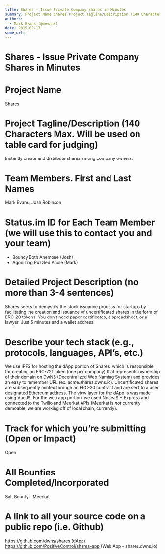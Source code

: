 ```yaml
---
title: Shares - Issue Private Company Shares in Minutes
summary: Project Name Shares Project Tagline/Description (140 Characters Max. Will be used on table card for judging) Instantly create and distribute shares among company owners. Team Members. First and Last Names Mark Evans; Josh Robinson Status.im ID for Each Team Member (we will use this to contact you and your team) Bouncy Both Anemone (Josh) Agonizing Puzzled Anole (Mark) Detailed Project Description (no more than 3-4 sentences) Shares seeks to demystify the stock issuance process for startups by fa
authors:
  - Mark Evans (@mevans)
date: 2019-02-17
some_url: 
---
```


# Shares - Issue Private Company Shares in Minutes

# Project Name
Shares

# Project Tagline/Description (140 Characters Max. Will be used on table card for judging)

Instantly create and distribute shares among company owners.

# Team Members. First and Last Names

Mark Evans; Josh Robinson

# Status.im ID for Each Team Member (we will use this to contact you and your team)

- Bouncy Both Anemone (Josh)
- Agonizing Puzzled Anole (Mark)

# Detailed Project Description (no more than 3-4 sentences)

Shares seeks to demystify the stock issuance process for startups by facilitating the creation and issuance of uncertificated shares in the form of ERC-20 tokens.  You don't need paper certificates, a spreadsheet, or a lawyer.  Just 5 minutes and a wallet address!

# Describe your tech stack (e.g., protocols, languages, API’s, etc.)

We use IPFS for hosting the dApp portion of Shares, which is responsible for creating an ERC-721 token (one per company) that represents ownership of their domain on DwNS (Decentralized Web Naming System) and provides an easy to remember URL (ex. acme.shares.dwns.io).  Uncertificated shares are subsequently minted through an ERC-20 contract and are sent to a user designated Ethereum address.  The view layer for the dApp is was made using VueJS. For the web app portion, we used NodeJS + Express and connected to the Twilio and Meerkat APIs (Meerkat is *not* currently demoable, we are working off of local chain, currently).

# Track for which you’re submitting (Open or Impact)

Open

# All Bounties Completed/Incorporated
Salt Bounty - Meerkat

# A link to all your source code on a public repo (i.e. Github)

https://github.com/dwns/shares (dApp)
https://github.com/PositiveControl/shares-app (Web App - shares.dwns.io)






